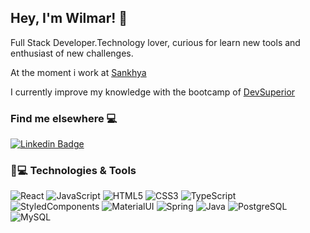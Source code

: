 ## Hey, I'm Wilmar! 👋

Full Stack Developer.Technology lover, curious for learn new tools and enthusiast of new challenges.

At the moment i work at [Sankhya](https://www.sankhya.com.br)

I currently improve my knowledge with the bootcamp of [DevSuperior](https://devsuperior.com.br)

### Find me elsewhere 💻

[![Linkedin Badge](https://img.shields.io/badge/-LinkedIn-blue?style=flat-square&logo=Linkedin&logoColor=white&link=https://www.linkedin.com/in/wilmarfreitasoliveirafilho/)](https://www.linkedin.com/in/wilmarfreitasoliveirafilho/)

### 🚀💻 Technologies & Tools

![React](https://img.shields.io/badge/-React-black?style=flat-square&logo=react)
![JavaScript](https://img.shields.io/badge/-JavaScript-black?style=flat-square&logo=javascript)
![HTML5](https://img.shields.io/badge/-HTML5-E34F26?style=flat-square&logo=html5&logoColor=white)
![CSS3](https://img.shields.io/badge/-CSS3-1572B6?style=flat-square&logo=css3)
![TypeScript](https://img.shields.io/badge/-TypeScript-007ACC?style=flat-square&logo=typescript)
![StyledComponents](https://img.shields.io/badge/-StyledComponents-black?style=flat-square&logo=styled-components)
![MaterialUI](https://img.shields.io/badge/-MaterialUI-black?style=flat-square&logo=material-ui)
![Spring](https://img.shields.io/badge/-Spring-green?style=flat-square&logo=spring)
![Java](https://img.shields.io/badge/-Java-red?style=flat-square&logo=java)
![PostgreSQL](https://img.shields.io/badge/-PostgreSQL-336791?style=flat-square&logo=postgresql)
![MySQL](https://img.shields.io/badge/-MySQL-black?style=flat-square&logo=mysql)


